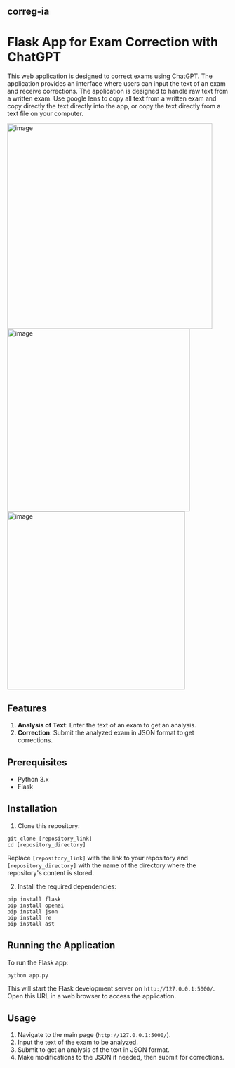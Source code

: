 ## correg-ia

# Flask App for Exam Correction with ChatGPT

This web application is designed to correct exams using ChatGPT. The application provides an interface where users can input the text of an exam and receive corrections.
The application is designed to handle raw text from a written exam. Use google lens to copy all text from a written exam and copy directly the text directly into the app, or copy the text directly from a text file on your computer.

<img width="467" alt="image" src="https://github.com/DavidCastello/correg-ia/assets/50247592/e2d72b1d-86c6-41f2-b27a-2b2318ae7636">

<img width="416" alt="image" src="https://github.com/DavidCastello/correg-ia/assets/50247592/b98e1b52-2004-4f5d-9118-1309b0e0825d">

<img width="405" alt="image" src="https://github.com/DavidCastello/correg-ia/assets/50247592/77ff0921-6a08-4219-976a-2805a8f435e2">

## Features

1. **Analysis of Text**: Enter the text of an exam to get an analysis.
2. **Correction**: Submit the analyzed exam in JSON format to get corrections.

## Prerequisites

- Python 3.x
- Flask

## Installation

1. Clone this repository:

```
git clone [repository_link]
cd [repository_directory]
```

Replace `[repository_link]` with the link to your repository and `[repository_directory]` with the name of the directory where the repository's content is stored.

2. Install the required dependencies:

```
pip install flask
pip install openai
pip install json
pip install re
pip install ast
```

## Running the Application

To run the Flask app:

```
python app.py
```

This will start the Flask development server on `http://127.0.0.1:5000/`. Open this URL in a web browser to access the application.

## Usage

1. Navigate to the main page (`http://127.0.0.1:5000/`).
2. Input the text of the exam to be analyzed.
3. Submit to get an analysis of the text in JSON format.
4. Make modifications to the JSON if needed, then submit for corrections.
